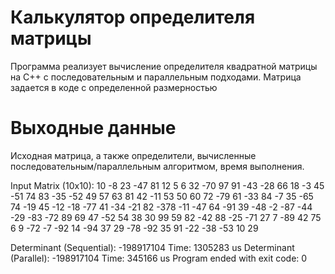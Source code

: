 # Калькулятор определителя матрицы
Программа реализует вычисление определителя квадратной матрицы на C++ с последовательным и параллельным подходами.
Матрица задается в коде с определенной размерностью
# Выходные данные
Исходная матрица, а также определители, вычисленные последовательным/параллельным алгоритмом, время выполнения.

Input Matrix (10x10):
10 -8 23 -47 81 12 5 6 32 -70 
97 91 -43 -28 66 18 -3 45 -51 74 
83 -35 -52 49 57 63 81 42 -11 53 
50 60 72 -79 61 -33 84 -7 35 -65 
74 -19 45 -12 -18 -77 41 -34 -21 82 
-378 -11 -47 64 -91 39 -48 -2 -87 -44 
-29 -83 -72 89 69 47 -52 54 38 30 
99 59 82 -42 88 -25 -71 27 7 -89 
42 75 6 9 -72 -7 -92 14 -94 37 
29 -78 -92 35 91 -22 -38 -53 10 29 

Determinant (Sequential): -198917104
Time: 1305283 us
Determinant (Parallel): -198917104
Time: 345166 us
Program ended with exit code: 0

